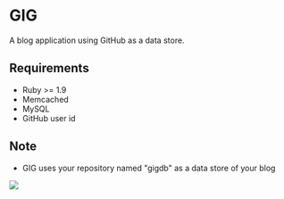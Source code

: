 # GIG
A blog application using GitHub as a data store.

## Requirements
* Ruby >= 1.9
* Memcached
* MySQL
* GitHub user id

## Note
* GIG uses your repository named "gigdb" as a data store of your blog

![](http://dl.dropbox.com/u/5978869/image/20130122_032037.png)
